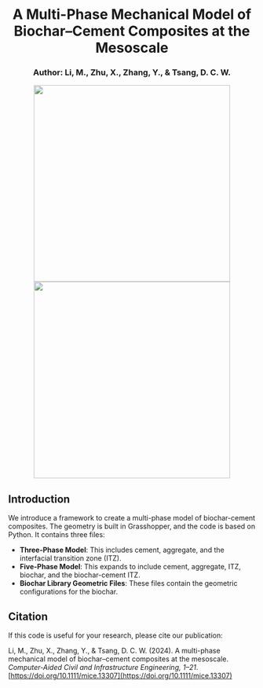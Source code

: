 <h1 align="center">A Multi-Phase Mechanical Model of Biochar–Cement Composites at the Mesoscale</h1>

<h3 align="center">Author: Li, M., Zhu, X., Zhang, Y., & Tsang, D. C. W.</h3>

<p align="center">
  <img src="[https://onlinelibrary.wiley.com/path_to_Figure3.png](https://onlinelibrary.wiley.com/cms/asset/f554fa37-85dd-4df7-8975-e909788582dd/mice13307-fig-0003-m.jpg)"  width="400"/>
  <img src="[https://onlinelibrary.wiley.com/path_to_Figure7.png](https://onlinelibrary.wiley.com/cms/asset/a9dcff94-4801-4445-b6f5-288fe8abf8c0/mice13307-fig-0007-m.jpg)"  width="400"/>
</p>


## Introduction
We introduce a framework to create a multi-phase model of biochar-cement composites. The geometry is built in Grasshopper, and the code is based on Python. It contains three files: 
- **Three-Phase Model**: This includes cement, aggregate, and the interfacial transition zone (ITZ).
- **Five-Phase Model**: This expands to include cement, aggregate, ITZ, biochar, and the biochar-cement ITZ.
- **Biochar Library Geometric Files**: These files contain the geometric configurations for the biochar.

## Citation
If this code is useful for your research, please cite our publication:

Li, M., Zhu, X., Zhang, Y., & Tsang, D. C. W. (2024). A multi-phase mechanical model of biochar–cement composites at the mesoscale. *Computer-Aided Civil and Infrastructure Engineering, 1–21*. [https://doi.org/10.1111/mice.13307](https://doi.org/10.1111/mice.13307)

